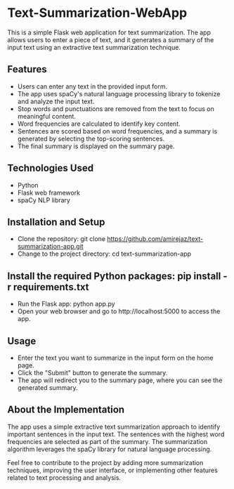 # Text-Summarization-WebApp
This is a simple Flask web application for text summarization. The app allows users to enter a piece of text, and it generates a summary of the input text using an extractive text summarization technique.
              
## Features              
- Users can enter any text in the provided input form.             
- The app uses spaCy's natural language processing library to tokenize and analyze the input text.          
- Stop words and punctuations are removed from the text to focus on meaningful content.        
- Word frequencies are calculated to identify key content.        
- Sentences are scored based on word frequencies, and a summary is generated by selecting the top-scoring sentences.       
- The final summary is displayed on the summary page.                        
## Technologies Used                                      
- Python             
- Flask web framework             
- spaCy NLP library          
## Installation and Setup           
- Clone the repository: git clone https://github.com/amirejaz/text-summarization-app.git          
- Change to the project directory: cd text-summarization-app             
## Install the required Python packages: pip install -r requirements.txt           
- Run the Flask app: python app.py                              
- Open your web browser and go to http://localhost:5000 to access the app.            
## Usage                    
- Enter the text you want to summarize in the input form on the home page.              
- Click the "Submit" button to generate the summary.                                
- The app will redirect you to the summary page, where you can see the generated summary.                 
## About the Implementation                            
The app uses a simple extractive text summarization approach to identify important sentences in the input text. The sentences with the highest word frequencies are selected as part of the summary. The summarization algorithm leverages the spaCy library for natural language processing.

Feel free to contribute to the project by adding more summarization techniques, improving the user interface, or implementing other features related to text processing and analysis.
